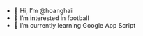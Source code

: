 - 👋 Hi, I’m @hoanghaii
- 👀 I’m interested in football
- 🌱 I’m currently learning Google App Script

<!---
hoanghaii/hoanghaii is a ✨ special ✨ repository because its `README.md` (this file) appears on your GitHub profile.
You can click the Preview link to take a look at your changes.
--->
